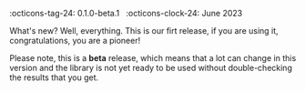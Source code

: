 :octicons-tag-24: 0.1.0-beta.1 &nbsp; :octicons-clock-24: June 2023

What's new? Well, everything. This is our firt release, if you are using it,
congratulations, you are a pioneer!

Please note, this is a **beta** release,
which means that a lot can change in this version and the library is not yet
ready to be used without double-checking the results that you get.
